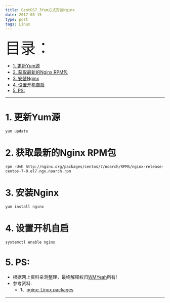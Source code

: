 ```yaml
---
title: CentOS7.3Yum方式安装Nginx
date: 2017-08-15
type: post
tags: Linux
---
```


<font size=20>目录：</font>

<!-- TOC -->

- [1. 更新Yum源](#1-更新yum源)
- [2. 获取最新的Nginx RPM包](#2-获取最新的nginx-rpm包)
- [3. 安装Nginx](#3-安装nginx)
- [4. 设置开机自启](#4-设置开机自启)
- [5. PS:](#5-ps)

<!-- /TOC -->

----


# 1. 更新Yum源
````
yum update
````

# 2. 获取最新的Nginx RPM包
```
rpm -Uvh http://nginx.org/packages/centos/7/noarch/RPMS/nginx-release-centos-7-0.el7.ngx.noarch.rpm
```

# 3. 安装Nginx
```
yum install nginx
```

# 4. 设置开机自启
```
systemctl enable nginx
```

# 5. PS:

* 根据网上资料亲测整理，最终解释权归[WMYeah][1]所有!
* 参考资料:
	* 1、[nginx: Linux packages][2]

------

[1]:http://www.wmyeah.com
[2]:http://nginx.org/en/linux_packages.html
